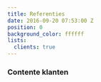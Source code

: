```yaml
---
title: Referenties
date: 2016-09-20 07:53:00 Z
position: 0
background_color: ffffff
lists:
  clients: true
---
```


### Contente klanten